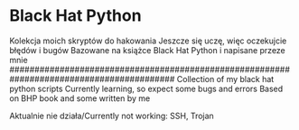 # Black Hat Python
Kolekcja moich skryptów do hakowania
Jeszcze się uczę, więc oczekujcie błędów i bugów
Bazowane na książce Black Hat Python i napisane przeze mnie
#########################################################################################
Collection of my black hat python scripts
Currently learning, so expect some bugs and errors
Based on BHP book and some written by me

Aktualnie nie działa/Currently not working: SSH, Trojan
